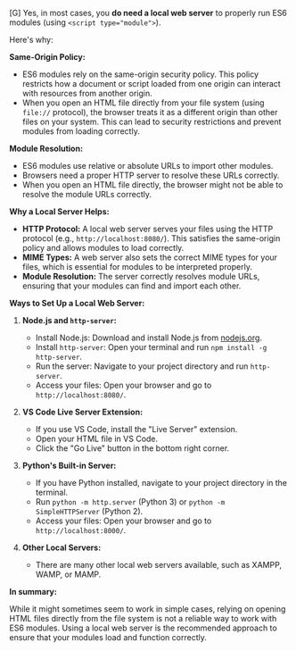 [G] Yes, in most cases, you **do need a local web server** to properly run ES6 modules (using `<script type="module">`).

Here's why:

**Same-Origin Policy:**

  * ES6 modules rely on the same-origin security policy. This policy restricts how a document or script loaded from one origin can interact with resources from another origin.
  * When you open an HTML file directly from your file system (using `file://` protocol), the browser treats it as a different origin than other files on your system. This can lead to security restrictions and prevent modules from loading correctly.

**Module Resolution:**

  * ES6 modules use relative or absolute URLs to import other modules.
  * Browsers need a proper HTTP server to resolve these URLs correctly.
  * When you open an HTML file directly, the browser might not be able to resolve the module URLs correctly.

**Why a Local Server Helps:**

  * **HTTP Protocol:** A local web server serves your files using the HTTP protocol (e.g., `http://localhost:8080/`). This satisfies the same-origin policy and allows modules to load correctly.
  * **MIME Types:** A web server also sets the correct MIME types for your files, which is essential for modules to be interpreted properly.
  * **Module Resolution:** The server correctly resolves module URLs, ensuring that your modules can find and import each other.

**Ways to Set Up a Local Web Server:**

1.  **Node.js and `http-server`:**

      * Install Node.js: Download and install Node.js from [nodejs.org](https://www.google.com/url?sa=E&source=gmail&q=https://nodejs.org/).
      * Install `http-server`: Open your terminal and run `npm install -g http-server`.
      * Run the server: Navigate to your project directory and run `http-server`.
      * Access your files: Open your browser and go to `http://localhost:8080/`.

2.  **VS Code Live Server Extension:**

      * If you use VS Code, install the "Live Server" extension.
      * Open your HTML file in VS Code.
      * Click the "Go Live" button in the bottom right corner.

3.  **Python's Built-in Server:**

      * If you have Python installed, navigate to your project directory in the terminal.
      * Run `python -m http.server` (Python 3) or `python -m SimpleHTTPServer` (Python 2).
      * Access your files: Open your browser and go to `http://localhost:8000/`.

4.  **Other Local Servers:**

      * There are many other local web servers available, such as XAMPP, WAMP, or MAMP.

**In summary:**

While it might sometimes seem to work in simple cases, relying on opening HTML files directly from the file system is not a reliable way to work with ES6 modules. Using a local web server is the recommended approach to ensure that your modules load and function correctly.
